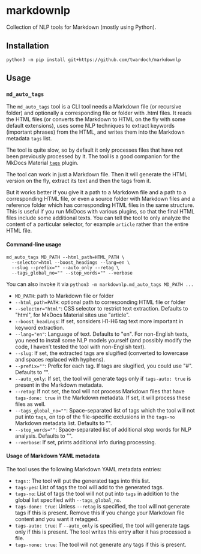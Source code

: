 # markdownlp

Collection of NLP tools for Markdown (mostly using Python).

## Installation

```
python3 -m pip install git+https://github.com/twardoch/markdownlp
```

## Usage

### `md_auto_tags`

The `md_auto_tags` tool is a CLI tool needs a Markdown file (or recursive folder) and optionally a corresponding file or folder with .html files. It reads the HTML files (or converts the Markdown to HTML on the fly with some default extensions), uses some NLP techniques to extract keywords (important phrases) from the HTML, and writes them into the Markdown metadata `tags` list.

The tool is quite slow, so by default it only processes files that have not been previously processed by it. The tool is a good companion for the MkDocs Material [`tags`](https://squidfunk.github.io/mkdocs-material/setup/setting-up-tags/) plugin.

The tool can work in just a Markdown file. Then it will generate the HTML version on the fly, extract its text and then the tags from it.

But it works better if you give it a path to a Markdown file and a path to a corresponding HTML file, or even a source folder with Markdown files and a reference folder which has corresponding HTML files in the same structure. This is useful if you run MkDocs with various plugins, so that the final HTML files include some additional texts. You can tell the tool to only analyze the content of a particular selector, for example `article` rather than the entire HTML file.

#### Command-line usage

```
md_auto_tags MD_PATH --html_path=HTML_PATH \
  --selector=html --boost_headings --lang=en \
  --slug --prefix="" --auto_only --retag \
  --tags_global_no="" --stop_words="" --verbose
```

You can also invoke it via `python3 -m markdownlp.md_auto_tags MD_PATH ...`

- `MD_PATH`: path to Markdown file or folder
- `--html_path=PATH`: optional path to corresponding HTML file or folder
- `--selector="html"`: CSS selector to restrict text extraction. Defaults to "html", for MkDocs Material sites use "article".
- `--boost_headings`: If set, sonsiders H1-H6 tag text more important in keyword extraction.
- `--lang="en"`: Language of text. Defaults to "en". For non-English texts, you need to install some NLP models yourself (and possibly modify the code, I haven’t tested the tool with non-English text).
- `--slug`: If set, the extracted tags are slugified (converted to lowercase and spaces replaced with hyphens).
- `--prefix=""`: Prefix for each tag. If tags are slugified, you could use "#". Defaults to "".
- `--auto_only`: If set, the tool will generate tags only if `tags-auto: true` is present in the Markdown metadata.
- `--retag`: If not set, the tool will not process Markdown files that have `tags-done: true` in the Markdown metadata. If set, it will process these files as well.
- `--tags_global_no=""`: Space-separated list of tags which the tool will not put into `tags`, on top of the file-specific exclusions in the `tags-no` Markdown metadata list. Defaults to "".
- `--stop_words=""`: Space-separated list of additional stop words for NLP analysis. Defaults to "".
- `--verbose`: If set, prints additional info during processing.

#### Usage of Markdown YAML metadata

The tool uses the following Markdown YAML metadata entries:

- `tags:`: The tool will put the generated tags into this list.
- `tags-yes`: List of tags the tool will add to the generated tags.
- `tags-no`: List of tags the tool will not put into `tags` in addition to the global list specified with `--tags_global_no`.
- `tags-done: true`: Unless `--retag` is specified, the tool will not generate tags if this is present. Remove this if you change your Markdown file content and you want it retagged.
- `tags-auto: true`: If `--auto_only` is specified, the tool will generate tags only if this is present. The tool writes this entry after it has processed a file.
- `tags-none: true`: The tool will not generate any tags if this is present.

